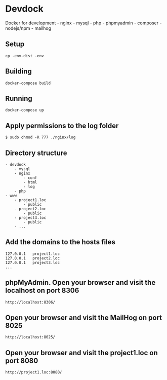 # Devdock
Docker for development
    - nginx
    - mysql
    - php
    - phpmyadmin
    - composer
    - nodejs/npm
    - mailhog

## Setup

    cp .env-dist .env

## Building

    docker-compose build

## Running

    docker-compose up

## Apply permissions to the log folder

    $ sudo chmod -R 777 ./nginx/log

## Directory structure

    - devdock
        - mysql
        - nginx
            - conf
            - html
            - log
        - php
    - www
        - project1.loc
            - public
        - project2.loc
            - public
        - project3.loc
            - public
        - ...

## Add the domains to the hosts files

    127.0.0.1   project1.loc
    127.0.0.1   project2.loc
    127.0.0.1   project3.loc
    ...

## phpMyAdmin. Open your browser and visit the localhost on port 8306

    http://localhost:8306/

## Open your browser and visit the MailHog on port 8025

    http://localhost:8025/

## Open your browser and visit the project1.loc on port 8080

    http://project1.loc:8080/
